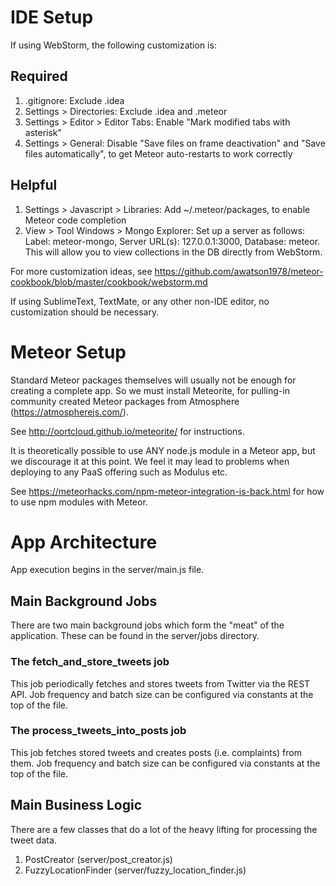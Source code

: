 # IDE Setup

If using WebStorm, the following customization is:

## Required
1. .gitignore: Exclude .idea
1. Settings > Directories: Exclude .idea and .meteor
1. Settings > Editor > Editor Tabs: Enable "Mark modified tabs with asterisk"
1. Settings > General: Disable "Save files on frame deactivation" and 
    "Save files automatically", to get Meteor auto-restarts to work correctly
    
## Helpful
1. Settings > Javascript > Libraries: Add ~/.meteor/packages, to enable Meteor
    code completion
1. View > Tool Windows > Mongo Explorer: Set up a server as follows:
    Label: meteor-mongo, Server URL(s): 127.0.0.1:3000, Database: meteor. 
    This will allow you to view collections in the DB directly from WebStorm.

For more customization ideas, see
https://github.com/awatson1978/meteor-cookbook/blob/master/cookbook/webstorm.md

If using SublimeText, TextMate, or any other non-IDE editor, no customization
should be necessary.

# Meteor Setup

Standard Meteor packages themselves will usually not be enough for creating a 
complete app. So we must install Meteorite, for pulling-in community created 
Meteor packages from Atmosphere (https://atmospherejs.com/). 

See http://oortcloud.github.io/meteorite/ for instructions. 

It is theoretically possible to use ANY node.js module in a Meteor app, but we
discourage it at this point. We feel it may lead to problems when deploying to
any PaaS offering such as Modulus etc.

See https://meteorhacks.com/npm-meteor-integration-is-back.html for how to use
npm modules with Meteor.

# App Architecture

App execution begins in the server/main.js file.

## Main Background Jobs

There are two main background jobs which form the "meat" of the application.
These can be found in the server/jobs directory.

### The fetch_and_store_tweets job

This job periodically fetches and stores tweets from Twitter via the REST API.
Job frequency and batch size can be configured via constants at the top of the
file.

### The process_tweets_into_posts job

This job fetches stored tweets and creates posts (i.e. complaints) from them.
Job frequency and batch size can be configured via constants at the top of the
file.

## Main Business Logic

There are a few classes that do a lot of the heavy lifting for processing the
tweet data.

1. PostCreator (server/post_creator.js)
1. FuzzyLocationFinder (server/fuzzy_location_finder.js)
